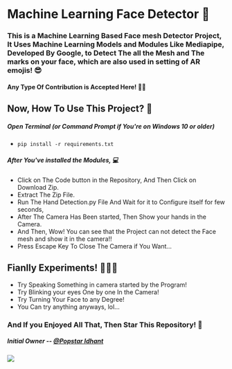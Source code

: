 # Machine Learning Face Detector 🤠

### This is a Machine Learning Based Face mesh Detector Project, It Uses Machine Learning Models and Modules Like Mediapipe, Developed By Google, to Detect The all the Mesh and The marks on your face, which are also used in setting of AR emojis! 😎

#### Any Type Of Contribution is Accepted Here! 🤝🏻

## Now, How To Use This Project? 🤔
##### Open Terminal (or Command Prompt if You're on Windows 10 or older) 
* `pip install -r requirements.txt`

##### After You've installed the Modules, 💻
* Click on The Code button in the Repository, And Then Click on Download Zip.
* Extract The Zip File.
* Run The Hand Detection.py File And Wait for it to Configure itself for few seconds,
* After The Camera Has Been started, Then Show your hands in the Camera.
* And Then, Wow! You can see that the Project can not detect the Face mesh and show it in the camera!!
* Press Escape Key To Close The Camera if You Want...

## Fianlly Experiments! 🧑🏻‍🔬

* Try Speaking Something in camera started by the Program! 
* Try Blinking your eyes One by one In the Camera!
* Try Turning Your Face to any Degree!
* You Can try anything anyways, lol...


### And If you Enjoyed All That, Then Star This Repository! 🌟


##### Initial Owner -- [@Popstar Idhant](https://github.com/Idhant-6)
[![](https://img.shields.io/badge/Owner-@Idhant--6-purple?logo=github)](https://github.com/Idhant-6)

